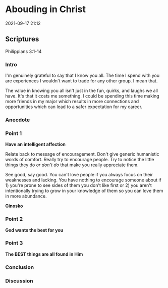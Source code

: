 # Abouding in Christ
2021-09-17 21:12

## Scriptures
Philippians 3:1-14

### Intro
I'm genuinely grateful to say that I know you all. The time I spend with you are experiences I wouldn't want to trade for any other group. I mean that.

The value in knowing you all isn't just in the fun, quirks, and laughs we all have. It's that it costs me something. I could be spending this time making more friends in my major which results in more connections and opportunities which can lead to a safer expectation for my career.

### Anecdote


### Point 1
**Have an intelligent affection**

Relate back to message of encouragement. Don't give generic humanistic words of comfort. Really try to encourage people. Try to notice the little things they do *or don't do* that make you really appreciate them.

See good, say good. You can't love people if you always focus on their weaknesses and lacking. You have nothing to encourage someone about if 1) you're prone to see sides of them you don't like first or 2) you aren't intentionally trying to grow in your knowledge of them so you can love them in more abundance.




**Ginosko**


### Point 2
**God wants the best for you**

### Point 3
**The BEST things are all found in Him**

### Conclusion

### Discussion
